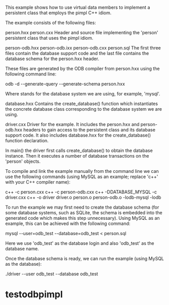 This example shows how to use virtual data members to implement a persistent
class that employs the pimpl C++ idiom.

The example consists of the following files:

person.hxx
person.cxx
  Header and source file implementing the 'person' persistent class that
  uses the pimpl idiom.

person-odb.hxx
person-odb.ixx
person-odb.cxx
person.sql
  The first three files contain the database support code and the last file
  contains the database schema for the person.hxx header.

  These files are generated by the ODB compiler from person.hxx using the
  following command line:

  odb -d <database> --generate-query --generate-schema person.hxx

  Where <database> stands for the database system we are using, for example,
  'mysql'.

database.hxx
  Contains the create_database() function which instantiates the concrete
  database class corresponding to the database system we are using.

driver.cxx
  Driver for the example. It includes the person.hxx and person-odb.hxx
  headers to gain access to the persistent class and its database support
  code. It also includes database.hxx for the create_database() function
  declaration.

  In main() the driver first calls create_database() to obtain the database
  instance. Then it executes a number of database transactions on the 'person'
  objects.

To compile and link the example manually from the command line we can use
the following commands (using  MySQL as an example; replace 'c++' with your
C++ compiler name):

c++ -c person.cxx
c++ -c person-odb.cxx
c++ -DDATABASE_MYSQL -c driver.cxx
c++ -o driver driver.o person.o person-odb.o -lodb-mysql -lodb

To run the example we may first need to create the database schema (for some
database systems, such as SQLite, the schema is embedded into the generated
code which makes this step unnecessary). Using MySQL as an example, this
can be achieved with the following command:

mysql --user=odb_test --database=odb_test < person.sql

Here we use 'odb_test' as the database login and also 'odb_test' as the
database name.

Once the database schema is ready, we can run the example (using MySQL as
the database):

./driver --user odb_test --database odb_test
# testodbpimpl
